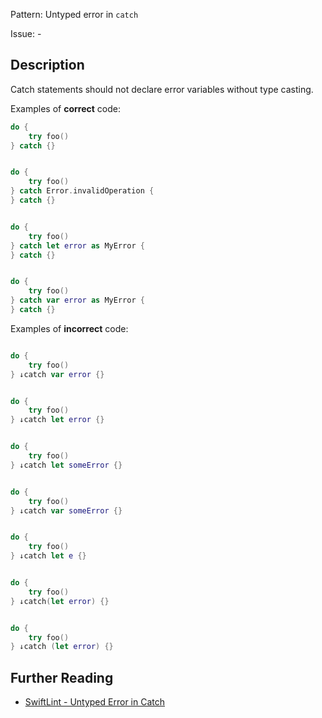Pattern: Untyped error in `catch`

Issue: -

## Description

Catch statements should not declare error variables without type casting.

Examples of **correct** code:
```swift
do {
    try foo() 
} catch {}


do {
    try foo() 
} catch Error.invalidOperation {
} catch {}


do {
    try foo() 
} catch let error as MyError {
} catch {}


do {
    try foo() 
} catch var error as MyError {
} catch {}

```
Examples of **incorrect** code:
```swift

do {
    try foo() 
} ↓catch var error {}


do {
    try foo() 
} ↓catch let error {}


do {
    try foo() 
} ↓catch let someError {}


do {
    try foo() 
} ↓catch var someError {}


do {
    try foo() 
} ↓catch let e {}


do {
    try foo() 
} ↓catch(let error) {}


do {
    try foo() 
} ↓catch (let error) {}

```

## Further Reading

* [SwiftLint - Untyped Error in Catch](https://github.com/realm/SwiftLint/blob/master/Rules.md#untyped-error-in-catch)